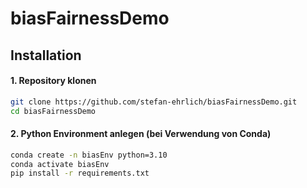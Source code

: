 # biasFairnessDemo

## Installation

#### 1. Repository klonen

```bash
git clone https://github.com/stefan-ehrlich/biasFairnessDemo.git
cd biasFairnessDemo  
```

#### 2. Python Environment anlegen (bei Verwendung von Conda)

```bash
conda create -n biasEnv python=3.10
conda activate biasEnv
pip install -r requirements.txt
```
